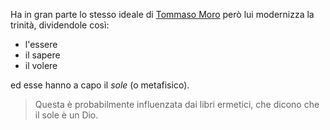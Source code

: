 Ha in gran parte lo stesso ideale di [Tommaso Moro](../Tommaso%20Moro.md) però lui modernizza la trinità, dividendole così:
- l'essere
- il sapere
- il volere

ed esse hanno a capo il *sole* (o metafisico).
> Questa è probabilmente influenzata dai libri ermetici, che dicono che il sole è un Dio.

